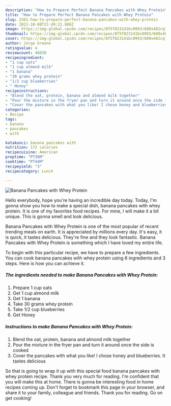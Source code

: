 ```yaml
---
description: "How to Prepare Perfect Banana Pancakes with Whey Protein"
title: "How to Prepare Perfect Banana Pancakes with Whey Protein"
slug: 2561-how-to-prepare-perfect-banana-pancakes-with-whey-protein
date: 2021-10-08T21:49:21.886Z
image: https://img-global.cpcdn.com/recipes/8f5f823141bc0993/680x482cq70/banana-pancakes-with-whey-protein-recipe-main-photo.jpg
thumbnail: https://img-global.cpcdn.com/recipes/8f5f823141bc0993/680x482cq70/banana-pancakes-with-whey-protein-recipe-main-photo.jpg
cover: https://img-global.cpcdn.com/recipes/8f5f823141bc0993/680x482cq70/banana-pancakes-with-whey-protein-recipe-main-photo.jpg
author: Jorge Greene
ratingvalue: 4
reviewcount: 48830
recipeingredient:
- "1 cup oats"
- "1 cup almond milk"
- "1 banana"
- "30 grams whey protein"
- "1/2 cup blueberries"
- " Honey"
recipeinstructions:
- "Blend the oat, protein, banana and almond milk together"
- "Pour the mixture in the fryer pan and turn it around once the side is cooked"
- "Cover the pancakes with what you like! I chose honey and blueberries. It tastes delicious"
categories:
- Recipe
tags:
- banana
- pancakes
- with

katakunci: banana pancakes with 
nutrition: 172 calories
recipecuisine: American
preptime: "PT36M"
cooktime: "PT44M"
recipeyield: "3"
recipecategory: Lunch

---
```



![Banana Pancakes with Whey Protein](https://img-global.cpcdn.com/recipes/8f5f823141bc0993/680x482cq70/banana-pancakes-with-whey-protein-recipe-main-photo.jpg)

Hello everybody, hope you're having an incredible day today. Today, I'm gonna show you how to make a special dish, banana pancakes with whey protein. It is one of my favorites food recipes. For mine, I will make it a bit unique. This is gonna smell and look delicious.



Banana Pancakes with Whey Protein is one of the most popular of recent trending meals on earth. It is appreciated by millions every day. It's easy, it is quick, it tastes delicious. They're fine and they look fantastic. Banana Pancakes with Whey Protein is something which I have loved my entire life.


To begin with this particular recipe, we have to prepare a few ingredients. You can cook banana pancakes with whey protein using 6 ingredients and 3 steps. Here is how you can achieve it.

<!--inarticleads1-->

##### The ingredients needed to make Banana Pancakes with Whey Protein:

1. Prepare 1 cup oats
1. Get 1 cup almond milk
1. Get 1 banana
1. Take 30 grams whey protein
1. Take 1/2 cup blueberries
1. Get  Honey




<!--inarticleads2-->

##### Instructions to make Banana Pancakes with Whey Protein:

1. Blend the oat, protein, banana and almond milk together
1. Pour the mixture in the fryer pan and turn it around once the side is cooked
1. Cover the pancakes with what you like! I chose honey and blueberries. It tastes delicious




So that is going to wrap it up with this special food banana pancakes with whey protein recipe. Thank you very much for reading. I'm confident that you will make this at home. There is gonna be interesting food in home recipes coming up. Don't forget to bookmark this page in your browser, and share it to your family, colleague and friends. Thank you for reading. Go on get cooking!
